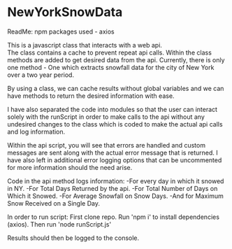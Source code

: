 # NewYorkSnowData

ReadMe:
npm packages used - axios

This is a javascript class that interacts with a web api.  
The class contains a cache to prevent repeat api calls.
Within the class methods are added to get desired data from the api.
Currently, there is only one method - One which extracts snowfall data
for the city of New York over a two year period.

By using a class, we can cache results without global variables and we
can have methods to return the desired information with ease.  

I have also separated the code into modules so that the user can interact solely with
the runScript in order to make calls to the api without any undesired
changes to the class which is coded to make the actual api calls and log information.

Within the api script, you will see that errors are handled and custom messages
are sent along with the actual error message that is returned.  I have also
left in additional error logging options that can be uncommented for more information
should the need arise.

Code in the api method logs information:
-For every day in which it snowed in NY.
-For Total Days Returned by the api.
-For Total Number of Days on Which it Snowed.
-For Average Snowfall on Snow Days.
-And for Maximum Snow Received on a Single Day.

In order to run script:
First clone repo.
Run 'npm i' to install dependencies (axios).
Then run 'node runScript.js'

Results should then be logged to the console.
